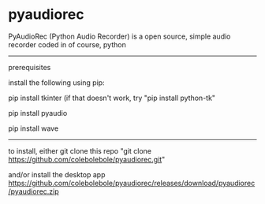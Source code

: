 # pyaudiorec
PyAudioRec (Python Audio Recorder) is a open source, simple audio recorder coded in of course, python

---
prerequisites

install the following using pip:

pip install tkinter (if that doesn't work, try "pip install python-tk"

pip install pyaudio 

pip install wave

---
to install, either git clone this repo "git clone https://github.com/colebolebole/pyaudiorec.git"

and/or install the desktop app https://github.com/colebolebole/pyaudiorec/releases/download/pyaudiorec/pyaudiorec.zip
